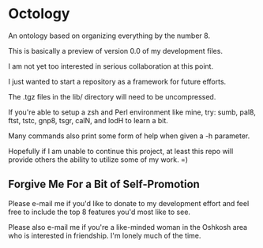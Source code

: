 # Octology
An ontology based on organizing everything by the number 8.

This is basically a preview of version 0.0 of my development files.

I am not yet too interested in serious collaboration at this point.

I just wanted to start a repository as a framework for future efforts.

The .tgz files in the lib/ directory will need to be uncompressed.

If you're able to setup a zsh and Perl environment like mine, try:
  sumb, pal8, ftst, tstc, gnp8, tsgr, calN, and lodH to learn a bit.
  
Many commands also print some form of help when given a -h parameter.

Hopefully if I am unable to continue this project, at least this
  repo will provide others the ability to utilize some of my work. =)

## Forgive Me For a Bit of Self-Promotion
Please e-mail me if you'd like to donate to my development effort and
  feel free to include the top 8 features you'd most like to see.
  
Please also e-mail me if you're a like-minded woman in the Oshkosh
  area who is interested in friendship. I'm lonely much of the time.
